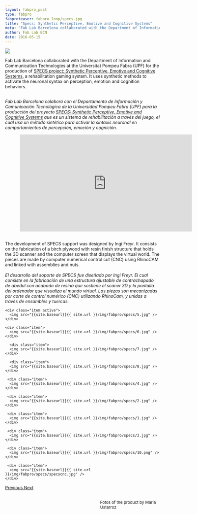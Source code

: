 ```yaml
---
layout: fabpro_post
type: fabpro
fabproteaser: fabpro_loop/specs.jpg
title: "Specs: Synthetic Perceptive, Emotive and Cognitive Systems"
meta: "Fab Lab Barcelona collaborated with the Department of Information and Communication Technologies at the Universitat Pompeu Fabra (UPF) for the production of SPECS support."
author: Fab Lab BCN
date: 2016-05-15
---
```


<img src="{{site.baseurl}}{{ site.url }}/img/fabpro/specs/5.jpg" />
<br>

Fab Lab Barcelona collaborated with the Department of Information and Communication Technologies at the Universitat Pompeu Fabra (UPF) for the production of <a href="http://specs.upf.edu/">SPECS project: Synthetic Perceptive, Emotive and Cognitive Systems</a>, a rehabilitation gaming system. It uses synthetic methods to activate the neuronal syntax on perception, emotion and cognition behaviors.<br>

<br>
<i>Fab Lab Barcelona colaboró con el Departamento de Información y Comunicación Tecnológica de la Universidad Pompeu Fabra (UPF) para la producción del proyecto <a href="http://specs.upf.edu/">SPECS: Synthetic Perceptive, Emotive and Cognitive Systems</a> que es un sistema de rehabilitación a través del juego, el cual usa un método sintético para activar la sintaxis neuronal en comportamientos de percepción, emoción y cognición.</i>


<br>
<ul>
<ul>

<iframe width="560" height="315" src="https://www.youtube.com/embed/HPsOqbAvK2Q" frameborder="0" allowfullscreen></iframe>
</ul>
</ul>
<br>
The development of SPECS support was designed by Ingi Freyr. It consists on the fabrication of a 
birch plywood with resin finish structure that holds the 3D scanner and the computer screen that displays the virtual world. The pieces are made by computer numerical control cut (CNC) using RhinoCAM and linked with assemblies and nuts.<br>
<br>
<i>El desarrollo del soporte de SPECS fue diseñado por Ingi Freyr. El cual consiste en la fabricación de una estructura ajustable de contrachapado de abedul con acabado de resina que sostiene el scaner 3D y la pantalla del ordenador que visualiza el mundo virtual. Las piezas son mecanizadas por corte de control numérico (CNC) utilizando RhinoCam, y unidas a través de ensambles y tuercas. </i>

<br>

<!----- Image Slider ----------------------------- Image Slider -------------->


<div id="carousel-example-generic" class="carousel slide" data-ride="carousel">

<!--------------- Wrapper for slides --------------->

<div class="carousel-inner" role="listbox">
   
    <div class="item active">
      <img src="{{site.baseurl}}{{ site.url }}/img/fabpro/specs/5.jpg" />
    </div>
    
    <div class="item">
      <img src="{{site.baseurl}}{{ site.url }}/img/fabpro/specs/6.jpg" />
    </div>
    
      <div class="item">
      <img src="{{site.baseurl}}{{ site.url }}/img/fabpro/specs/7.jpg" />
    </div>
    
      <div class="item">
      <img src="{{site.baseurl}}{{ site.url }}/img/fabpro/specs/8.jpg" />
    </div>
    
     <div class="item">
      <img src="{{site.baseurl}}{{ site.url }}/img/fabpro/specs/4.jpg" />
    </div>
    
     <div class="item">
      <img src="{{site.baseurl}}{{ site.url }}/img/fabpro/specs/2.jpg" />
    </div>
    
     <div class="item">
      <img src="{{site.baseurl}}{{ site.url }}/img/fabpro/specs/1.jpg" />
    </div>
    
     <div class="item">
      <img src="{{site.baseurl}}{{ site.url }}/img/fabpro/specs/3.jpg" />
    </div>
    
     <div class="item">
      <img src="{{site.baseurl}}{{ site.url }}/img/fabpro/specs/10.png" />
    </div>
    
     <div class="item">
      <img src="{{site.baseurl}}{{ site.url }}/img/fabpro/specs/specscnc.jpg" />
    </div>
     
</div> <!-- carousel inner -->

<!-------------------- Controls --------------------->

  <a class="left carousel-control" href="#carousel-example-generic" role="button" data-slide="prev">
    <span class="glyphicon glyphicon-chevron-left" aria-hidden="true"></span>
    <span class="sr-only">Previous</span>
  </a>
  <a class="right carousel-control" href="#carousel-example-generic" role="button" data-slide="next">
    <span class="glyphicon glyphicon-chevron-right" aria-hidden="true"></span>
    <span class="sr-only">Next</span>
  </a>
  
</div> <!-- carousel example generic -->

<!----- Image Slider ----------------------------- Image Slider -------------->

<br>
<ul>
<ul>
<ul>
<ul>
<ul>
<ul>
<ul>
<ul>
<ul>
<ul>
<ul>
<ul>
<ul>
<font size="2">
Fotos of the product by Maria Ustarroz</font>
</ul>
</ul>
</ul>
</ul>
</ul>
</ul>
</ul>
</ul>
</ul>
</ul>
</ul>
</ul>
</ul>
